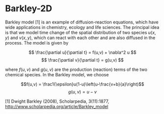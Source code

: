 # Barkley-2D
Barkley model [1] is an example of diffusion-reaction equations, which have wide applications in chemistry, ecology and life sciences. The principal idea is that we model time change of the spatial distribution of two species $u(x,y)$ and $v(x,y)$, which can react with each other and are also diffused in the process. The model is given by

 $$ \frac{\partial u}{\partial t} = f(u,v) + \nabla^2 u   $$
 $$ \frac{\partial v}{\partial t} = g(u,v) $$

where $f(u,v)$ and $g(u,v)$ are the production (reaction) terms of the two chemical species. In the Barkley model, we choose

$$f(u,v) = \frac1{\epsilon}u(1-u)\left(u-\frac{v+b}{a}\right)$$
$$g(u,v) = u - v$$


[1]  Dwight Barkley (2008), Scholarpedia, 3(11):1877, http://www.scholarpedia.org/article/Barkley_model
